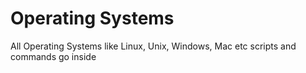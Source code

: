 # Operating Systems
All Operating Systems like Linux, Unix, Windows, Mac etc scripts and commands go inside
